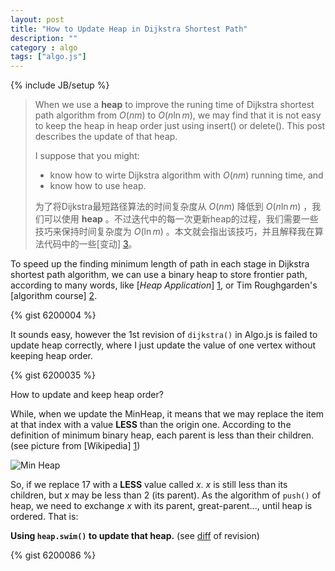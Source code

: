 ```yaml
---
layout: post
title: "How to Update Heap in Dijkstra Shortest Path"
description: ""
category : algo
tags: ["algo.js"]
---
```

{% include JB/setup %}

> When we use a __heap__ to improve the runing time of Dijkstra shortest path algorithm from $O(nm)$ to $O(n \ln m)$, we may find that it is not easy to keep the heap in heap order just using insert() or delete(). This post describes the update of that heap.
>
>
> I suppose that you might:
> *	know how to wirte Dijkstra algorithm with $O(nm)$ running time, and
> *	know how to use heap.
>
>
> 为了将Dijkstra最短路径算法的时间复杂度从 $O(nm)$ 降低到 $O(n \ln m)$ ，我们可以使用 __heap__ 。不过迭代中的每一次更新heap的过程，我们需要一些技巧来保持时间复杂度为 $O(\ln m)$ 。本文就会指出该技巧，并且解释我在算法代码中的一些[变动] [3]。

<!--more-->

To speed up the finding minimum length of path in each stage in Dijkstra shortest path algorithm, we can use a binary heap to store frontier path, according to many words, like [_Heap Application_] [1], or Tim Roughgarden's [algorithm course] [2].

{% gist 6200004 %}

It sounds easy, however the 1st revision of `dijkstra()` in Algo.js is failed to update heap correctly, where I just update the value of one vertex without keeping heap order.

{% gist 6200035 %}

How to update and keep heap order?

While, when we update the MinHeap, it means that we may replace the item at that index with a value __LESS__ than the origin one. According to the definition of minimum binary heap, each parent is less than their children. (see picture from [Wikipedia] [1])

![Min Heap](http://upload.wikimedia.org/wikipedia/commons/6/69/Min-heap.png)

So, if we replace $17$ with a __LESS__ value called $x$. $x$ is still less than its children, but $x$ may be less than $2$ (its parent). As the algorithm of `push()` of heap, we need to exchange $x$ with its parent, great-parent..., until heap is ordered. That is:

__Using `heap.swim()` to update that heap.__ (see [diff][3] of revision)

{% gist 6200086 %}

[1]: http://en.wikipedia.org/wiki/Heap_(data_structure)#Applications	"Wikipedia"
[2]: https://www.coursera.org/course/algo 								"Algorithms: Design and Analysis, Part 1"
[3]: https://goo.gl/NssHNy                                              "Diff of Algo.js"
